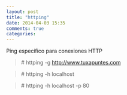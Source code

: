 ```yaml
---
layout: post
title: "httping"
date: 2014-04-03 15:35
comments: true
categories: 
---
```

Ping específico para conexiones HTTP

>\# httping -g http://www.tuxapuntes.com

>\# httping -h localhost 

>\# httping -h localhost -p 80

